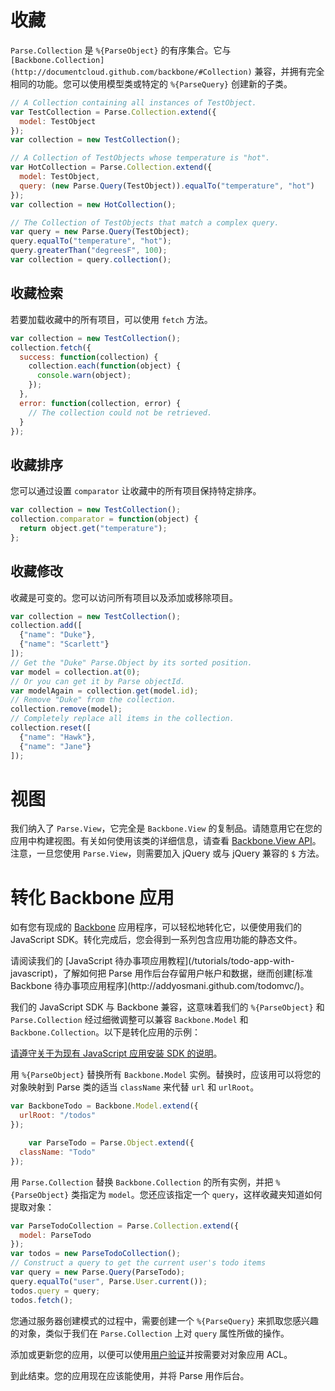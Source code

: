 # 收藏

`Parse.Collection` 是 `%{ParseObject}` 的有序集合。它与 `[Backbone.Collection](http://documentcloud.github.com/backbone/#Collection)` 兼容，并拥有完全相同的功能。您可以使用模型类或特定的 `%{ParseQuery}` 创建新的子类。

```js
// A Collection containing all instances of TestObject.
var TestCollection = Parse.Collection.extend({
  model: TestObject
});
var collection = new TestCollection();

// A Collection of TestObjects whose temperature is "hot".
var HotCollection = Parse.Collection.extend({
  model: TestObject,
  query: (new Parse.Query(TestObject)).equalTo("temperature", "hot")
});
var collection = new HotCollection();

// The Collection of TestObjects that match a complex query.
var query = new Parse.Query(TestObject);
query.equalTo("temperature", "hot");
query.greaterThan("degreesF", 100);
var collection = query.collection();
```

## 收藏检索

若要加载收藏中的所有项目，可以使用 `fetch` 方法。

```js
var collection = new TestCollection();
collection.fetch({
  success: function(collection) {
    collection.each(function(object) {
      console.warn(object);
    });
  },
  error: function(collection, error) {
    // The collection could not be retrieved.
  }
});
```

## 收藏排序

您可以通过设置 `comparator` 让收藏中的所有项目保持特定排序。

```js
var collection = new TestCollection();
collection.comparator = function(object) {
  return object.get("temperature");
};
```

## 收藏修改

收藏是可变的。您可以访问所有项目以及添加或移除项目。

```js
var collection = new TestCollection();
collection.add([
  {"name": "Duke"},
  {"name": "Scarlett"}
]);
// Get the "Duke" Parse.Object by its sorted position.
var model = collection.at(0);
// Or you can get it by Parse objectId.
var modelAgain = collection.get(model.id);
// Remove "Duke" from the collection.
collection.remove(model);
// Completely replace all items in the collection.
collection.reset([
  {"name": "Hawk"},
  {"name": "Jane"}
]);
```

# 视图

我们纳入了 `Parse.View`，它完全是 `Backbone.View` 的复制品。请随意用它在您的应用中构建视图。有关如何使用该类的详细信息，请查看 [Backbone.View API](http://documentcloud.github.com/backbone/#View)。注意，一旦您使用 `Parse.View`，则需要加入 jQuery 或与 jQuery 兼容的 `$` 方法。

# 转化 Backbone 应用

如有您有现成的 [Backbone](http://documentcloud.github.com/backbone/) 应用程序，可以轻松地转化它，以便使用我们的 JavaScript SDK。转化完成后，您会得到一系列包含应用功能的静态文件。

<div class='tip info'><div>
请阅读我们的 [JavaScript 待办事项应用教程](/tutorials/todo-app-with-javascript)，了解如何把 Parse 用作后台存留用户帐户和数据，继而创建[标准 Backbone 待办事项应用程序](http://addyosmani.github.com/todomvc/)。
</div></div>

我们的 JavaScript SDK 与 Backbone 兼容，这意味着我们的 `%{ParseObject}` 和 `Parse.Collection` 经过细微调整可以兼容 `Backbone.Model` 和 `Backbone.Collection`。以下是转化应用的示例：

[请遵守关于为现有 JavaScript 应用安装 SDK 的说明](/apps/quickstart#js/existing)。

用 `%{ParseObject}` 替换所有 `Backbone.Model` 实例。替换时，应该用可以将您的对象映射到 Parse 类的适当 `className` 来代替 `url` 和 `urlRoot`。
```js
var BackboneTodo = Backbone.Model.extend({
  urlRoot: "/todos"
});

    var ParseTodo = Parse.Object.extend({
  className: "Todo"
});
```

用 `Parse.Collection` 替换 `Backbone.Collection` 的所有实例，并把 `%{ParseObject}` 类指定为 `model`。您还应该指定一个 `query`，这样收藏夹知道如何提取对象：

```js
var ParseTodoCollection = Parse.Collection.extend({
  model: ParseTodo
});
var todos = new ParseTodoCollection();
// Construct a query to get the current user's todo items
var query = new Parse.Query(ParseTodo);
query.equalTo("user", Parse.User.current());
todos.query = query;
todos.fetch();
```

您通过服务器创建模式的过程中，需要创建一个 `%{ParseQuery}` 来抓取您感兴趣的对象，类似于我们在 `Parse.Collection` 上对 `query` 属性所做的操作。

添加或更新您的应用，以便可以使用[用户验证](/docs/cn/js_guide#users)并按需要对对象应用 ACL。

到此结束。您的应用现在应该能使用，并将 Parse 用作后台。
